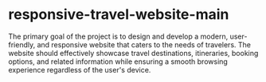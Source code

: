 # responsive-travel-website-main
The primary goal of the project is to design and develop a modern, user-friendly, and responsive website that caters to the needs of travelers. The website should effectively showcase travel destinations, itineraries, booking options, and related information while ensuring a smooth browsing experience regardless of the user's device.
